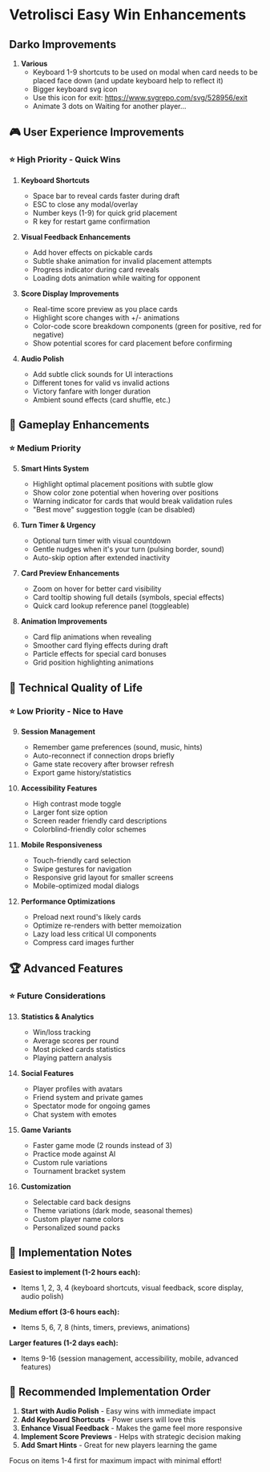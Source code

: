 # Vetrolisci Easy Win Enhancements

## Darko Improvements

1. **Various**
   - Keyboard 1-9 shortcuts to be used on modal when card needs to be placed face down (and update keyboard help to reflect it)
   - Bigger keyboard svg icon
   - Use this icon for exit: https://www.svgrepo.com/svg/528956/exit
   - Animate 3 dots on Waiting for another player...

## 🎮 User Experience Improvements

### ⭐ High Priority - Quick Wins

1. **Keyboard Shortcuts**

   - Space bar to reveal cards faster during draft
   - ESC to close any modal/overlay
   - Number keys (1-9) for quick grid placement
   - R key for restart game confirmation

2. **Visual Feedback Enhancements**

   - Add hover effects on pickable cards
   - Subtle shake animation for invalid placement attempts
   - Progress indicator during card reveals
   - Loading dots animation while waiting for opponent

3. **Score Display Improvements**

   - Real-time score preview as you place cards
   - Highlight score changes with +/- animations
   - Color-code score breakdown components (green for positive, red for negative)
   - Show potential scores for card placement before confirming

4. **Audio Polish**
   - Add subtle click sounds for UI interactions
   - Different tones for valid vs invalid actions
   - Victory fanfare with longer duration
   - Ambient sound effects (card shuffle, etc.)

## 🎯 Gameplay Enhancements

### ⭐ Medium Priority

5. **Smart Hints System**

   - Highlight optimal placement positions with subtle glow
   - Show color zone potential when hovering over positions
   - Warning indicator for cards that would break validation rules
   - "Best move" suggestion toggle (can be disabled)

6. **Turn Timer & Urgency**

   - Optional turn timer with visual countdown
   - Gentle nudges when it's your turn (pulsing border, sound)
   - Auto-skip option after extended inactivity

7. **Card Preview Enhancements**

   - Zoom on hover for better card visibility
   - Card tooltip showing full details (symbols, special effects)
   - Quick card lookup reference panel (toggleable)

8. **Animation Improvements**
   - Card flip animations when revealing
   - Smoother card flying effects during draft
   - Particle effects for special card bonuses
   - Grid position highlighting animations

## 🔧 Technical Quality of Life

### ⭐ Low Priority - Nice to Have

9. **Session Management**

   - Remember game preferences (sound, music, hints)
   - Auto-reconnect if connection drops briefly
   - Game state recovery after browser refresh
   - Export game history/statistics

10. **Accessibility Features**

    - High contrast mode toggle
    - Larger font size option
    - Screen reader friendly card descriptions
    - Colorblind-friendly color schemes

11. **Mobile Responsiveness**

    - Touch-friendly card selection
    - Swipe gestures for navigation
    - Responsive grid layout for smaller screens
    - Mobile-optimized modal dialogs

12. **Performance Optimizations**
    - Preload next round's likely cards
    - Optimize re-renders with better memoization
    - Lazy load less critical UI components
    - Compress card images further

## 🏆 Advanced Features

### ⭐ Future Considerations

13. **Statistics & Analytics**

    - Win/loss tracking
    - Average scores per round
    - Most picked cards statistics
    - Playing pattern analysis

14. **Social Features**

    - Player profiles with avatars
    - Friend system and private games
    - Spectator mode for ongoing games
    - Chat system with emotes

15. **Game Variants**

    - Faster game mode (2 rounds instead of 3)
    - Practice mode against AI
    - Custom rule variations
    - Tournament bracket system

16. **Customization**
    - Selectable card back designs
    - Theme variations (dark mode, seasonal themes)
    - Custom player name colors
    - Personalized sound packs

## 🚀 Implementation Notes

**Easiest to implement (1-2 hours each):**

- Items 1, 2, 3, 4 (keyboard shortcuts, visual feedback, score display, audio polish)

**Medium effort (3-6 hours each):**

- Items 5, 6, 7, 8 (hints, timers, previews, animations)

**Larger features (1-2 days each):**

- Items 9-16 (session management, accessibility, mobile, advanced features)

## 🎯 Recommended Implementation Order

1. **Start with Audio Polish** - Easy wins with immediate impact
2. **Add Keyboard Shortcuts** - Power users will love this
3. **Enhance Visual Feedback** - Makes the game feel more responsive
4. **Implement Score Previews** - Helps with strategic decision making
5. **Add Smart Hints** - Great for new players learning the game

Focus on items 1-4 first for maximum impact with minimal effort!
